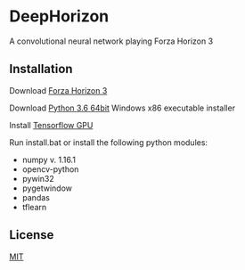# DeepHorizon

A convolutional neural network playing Forza Horizon 3

## Installation

Download [Forza Horizon 3](https://www.microsoft.com/de-de/p/forza-horizon-3-standard-edition/9nblggh4x6t9?activetab=pivot:overviewtab)

Download [Python 3.6 64bit](https://www.python.org/downloads/release/python-368/) Windows x86 executable installer

Install [Tensorflow GPU](https://www.tensorflow.org/install/gpu)

Run install.bat or install the following python modules:
- numpy v. 1.16.1
- opencv-python
- pywin32
- pygetwindow
- pandas
- tflearn

## License

[MIT](https://choosealicense.com/licenses/mit/)
